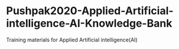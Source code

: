 # Pushpak2020-Applied-Artificial-intelligence-AI-Knowledge-Bank
Training materials for Applied Artificial intelligence(AI) 
